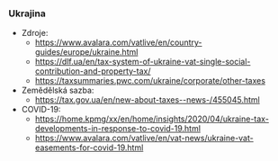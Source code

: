 ### Ukrajina
- Zdroje:
    - https://www.avalara.com/vatlive/en/country-guides/europe/ukraine.html
    - https://dlf.ua/en/tax-system-of-ukraine-vat-single-social-contribution-and-property-tax/
    - https://taxsummaries.pwc.com/ukraine/corporate/other-taxes
- Zemědělská sazba:
    - https://tax.gov.ua/en/new-about-taxes--news-/455045.html
- COVID-19:
    - https://home.kpmg/xx/en/home/insights/2020/04/ukraine-tax-developments-in-response-to-covid-19.html
    - https://www.avalara.com/vatlive/en/vat-news/ukraine-vat-easements-for-covid-19.html